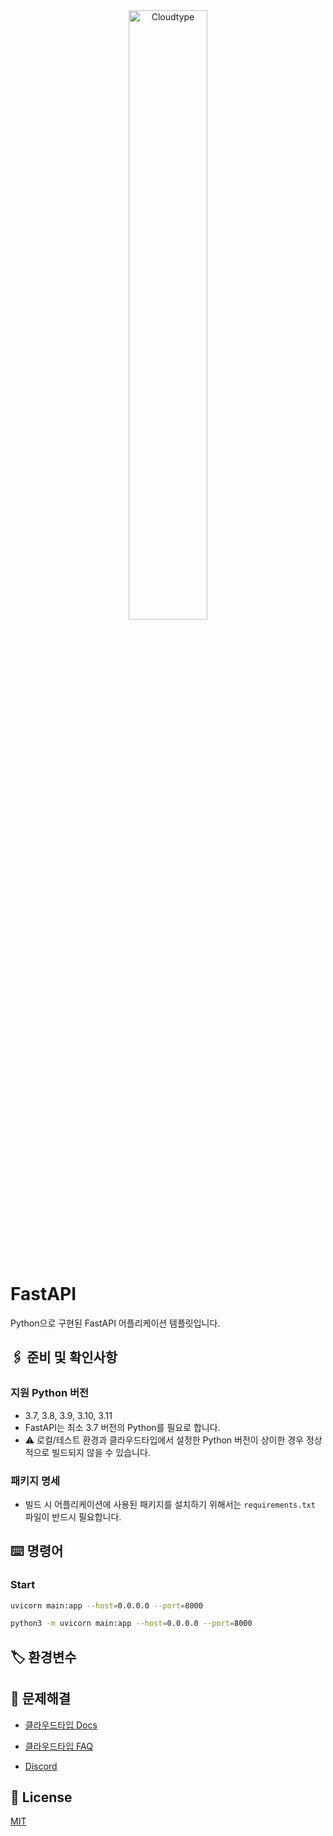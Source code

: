 <br/>
<br/>

<p align="center">
<img src="https://files.cloudtype.io/logo/cloudtype-logo-horizontal-black.png" width="50%" alt="Cloudtype"/>
</p>

<br/>
<br/>

# FastAPI

Python으로 구현된 FastAPI 어플리케이션 템플릿입니다.

## 🖇️ 준비 및 확인사항

### 지원 Python 버전
- 3.7, 3.8, 3.9, 3.10, 3.11
- FastAPI는 최소 3.7 버전의 Python를 필요로 합니다.
- ⚠️ 로컬/테스트 환경과 클라우드타입에서 설정한 Python 버전이 상이한 경우 정상적으로 빌드되지 않을 수 있습니다.

### 패키지 명세
- 빌드 시 어플리케이션에 사용된 패키지를 설치하기 위해서는 `requirements.txt` 파일이 반드시 필요합니다.

## ⌨️ 명령어

### Start

```bash
uvicorn main:app --host=0.0.0.0 --port=8000

python3 -m uvicorn main:app --host=0.0.0.0 --port=8000
```


## 🏷️ 환경변수


## 💬 문제해결

- [클라우드타입 Docs](https://docs.cloudtype.io/)

- [클라우드타입 FAQ](https://help.cloudtype.io/guide/faq)

- [Discord](https://discord.gg/U7HX4BA6hu)


## 📄 License

[MIT](https://github.com/tiangolo/fastapi/blob/master/LICENSE)

